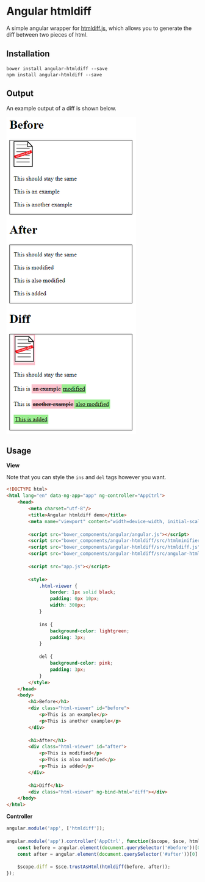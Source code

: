 # Angular htmldiff

A simple angular wrapper for [htmldiff.js](https://github.com/tnwinc/htmldiff.js), which allows you to generate the diff between two pieces of html.

## Installation

    bower install angular-htmldiff --save
    npm install angular-htmldiff --save

## Output

An example output of a diff is shown below.

![alt tag](example/output.png)

## Usage

**View**

Note that you can style the `ins` and `del` tags however you want.

```html
<!DOCTYPE html>
<html lang="en" data-ng-app="app" ng-controller="AppCtrl">
    <head>
        <meta charset="utf-8"/>
        <title>Angular htmldiff demo</title>
        <meta name="viewport" content="width=device-width, initial-scale=1">

        <script src="bower_components/angular/angular.js"></script>
        <script src="bower_components/angular-htmldiff/src/htmlminifier.min.js"></script> <!-- optional: use to normalize html before comparing -->
        <script src="bower_components/angular-htmldiff/src/htmldiff.js"></script>
        <script src="bower_components/angular-htmldiff/src/angular-htmldiff.js"></script>

        <script src="app.js"></script>

        <style>
            .html-viewer {
                border: 1px solid black;
                padding: 0px 10px;
                width: 300px;
            }

            ins {
                background-color: lightgreen;
                padding: 3px;
            }

            del {
                background-color: pink;
                padding: 3px;
            }
        </style>
    </head>
    <body>
        <h1>Before</h1>
        <div class="html-viewer" id="before">
            <p>This is an example</p>
            <p>This is another example</p>
        </div>

        <h1>After</h1>
        <div class="html-viewer" id="after">
            <p>This is modified</p>
            <p>This is also modified</p>
            <p>This is added</p>
        </div>

        <h1>Diff</h1>
        <div class="html-viewer" ng-bind-html="diff"></div>
    </body>
</html>

```

**Controller**
```js
angular.module('app', ['htmldiff']);

angular.module('app').controller('AppCtrl', function($scope, $sce, htmldiff) {
    const before = angular.element(document.querySelector('#before'))[0].innerHTML;
    const after = angular.element(document.querySelector('#after'))[0].innerHTML;

    $scope.diff = $sce.trustAsHtml(htmldiff(before, after));
});
```
